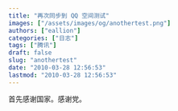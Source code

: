 ```yaml
---
title: "再次同步到 QQ 空间测试"
images: ["/assets/images/og/anothertest.png"]
authors: ["eallion"]
categories: ["日志"]
tags: ["腾讯"]
draft: false
slug: "anothertest"
date: "2010-03-28 12:56:53"
lastmod: "2010-03-28 12:56:53"
---
```


首先感谢国家。感谢党。
